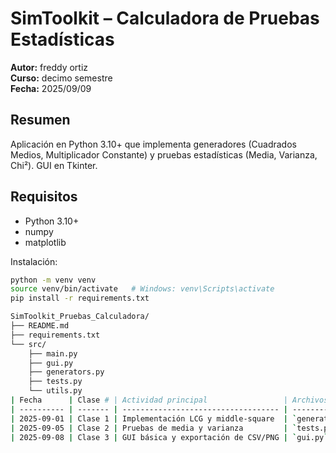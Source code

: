# SimToolkit – Calculadora de Pruebas Estadísticas

**Autor:** freddy ortiz   
**Curso:** decimo semestre  
**Fecha:** 2025/09/09

## Resumen
Aplicación en Python 3.10+ que implementa generadores (Cuadrados Medios, Multiplicador Constante) y pruebas estadísticas (Media, Varianza, Chi²). GUI en Tkinter.

## Requisitos
- Python 3.10+
- numpy
- matplotlib

Instalación:
```bash
python -m venv venv
source venv/bin/activate   # Windows: venv\Scripts\activate
pip install -r requirements.txt

SimToolkit_Pruebas_Calculadora/
├── README.md
├── requirements.txt
└── src/
    ├── main.py
    ├── gui.py
    ├── generators.py
    ├── tests.py
    └── utils.py
| Fecha      | Clase # | Actividad principal                 | Archivos añadidos / modificados | Observaciones            |
| ---------- | ------- | ----------------------------------- | ------------------------------- | ------------------------ |
| 2025-09-01 | Clase 1 | Implementación LCG y middle-square  | `generators.py`, `README.md`    | PRIMERA ENT.             |
| 2025-09-05 | Clase 2 | Pruebas de media y varianza         | `tests.py`                      | Añadir p-valores después |
| 2025-09-08 | Clase 3 | GUI básica y exportación de CSV/PNG | `gui.py`, `utils.py`            | Interfaz lista           |
